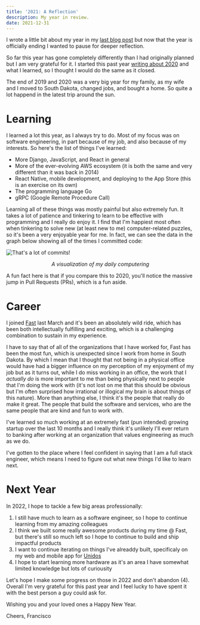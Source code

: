 ```yaml
---
title: '2021: A Reflection'
description: My year in review.
date: 2021-12-31
---
```


I wrote a little bit about my year in my [last blog post](https://franciscojavierarceo.github.io/post/2021-is-nearly-over) but now that the year is officially ending I wanted to pause for deeper reflection.

So far this year has gone completely differently than I had originally planned but I am very grateful for it. I started this past year [writing about 2020](https://franciscojavierarceo.github.io/post/learning-new-things) and what I learned, so I thought I would do the same as it closed.

The end of 2019 and 2020 was a very big year for my family, as my wife and I moved to South Dakota, changed jobs, and bought a home. So quite a lot happend in the latest trip around the sun.

# Learning

I learned a lot this year, as I always try to do. Most of my focus was on software engineering, in part because of my job, and also because of my interests. So here's the list of things I've learned:

- More Django, JavaScript, and React in general 
- More of the ever-evolving AWS ecosystem (it is both the same and very different than it was back in 2014)
- React Native, mobile development, and deploying to the App Store (this is an exercise on its own)
- The programming language Go
- gRPC (Google Remote Procedure Call)

Learning all of these things was mostly painful but also extremely fun. It takes a lot of patience and tinkering to learn to be effective with programming and I really do enjoy it. I find that I'm happiest most often when tinkering to solve new (at least new to me) computer-related puzzles, so it's been a very enjoyable year for me. In fact, we can see the data in the graph below showing all of the times I committed code:

![That's a lot of commits!](2021-commit-count.png)
<p align="center" style="padding:0"><i>A visualization of my daily computering</i></p>

A fun fact here is that if you compare this to 2020, you'll notice the massive jump in Pull Requests (PRs), which is a fun aside.

# Career

I joined [Fast](https://www.fast.co) last March and it's been an absolutely wild ride, which has been both intellectually fulfilling and exciting, which is a challenging combination to sustain in my experience. 

I have to say that of all of the organizations that I have worked for, Fast has been the most fun, which is unexpected since I work from home in South Dakota. By which I mean that I thought that not being in a physical office would have had a bigger influence on my perception of my enjoyment of my job but as it turns out, while I do miss working in an office, the work that I *actually do* is more important to me than being physically next to people that I'm doing the work with (it's not lost on me that this should be obvious but I'm often surprised how irrational or illogical my brain is about things of this nature). More than anything else, I think it's the people that really do make it great. The people that build the software and services, who are the same people that are kind and fun to work with.

I've learned so much working at an extremely fast (pun intended) growing startup over the last 10 months and I really think it's unlikely I'll ever return to banking after working at an organization that values engineering as much as we do.

I've gotten to the place where I feel confident in saying that I am a full stack engineer, which means I need to figure out what new things I'd like to learn next. 

# Next Year

In 2022, I hope to tackle a few big areas professionally:

1. I still have much to learn as a software engineer, so I hope to continue learning from my amazing colleagues
2. I think we built some really awesome products during my time @ Fast, but there's still so much left so I hope to continue to build and ship impactful products
3. I want to continue iterating on things I've alreaddy built, specificaly on my web and mobile app for [Unidos](https://www.getunidos.com)
4. I hope to start learning more hardware as it's an area I have somewhat limited knowledge but lots of curiousity

Let's hope I make some progress on those in 2022 and don't abandon (4). Overall I'm very grateful for this past year and I feel lucky to have spent it with the best person a guy could ask for.

Wishing you and your loved ones a Happy New Year.

Cheers,
Francisco

